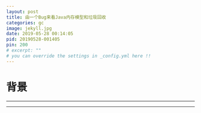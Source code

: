 ```yaml
---
layout: post
title: 由一个Bug来看Java内存模型和垃圾回收
categories: gc
image: jekyll.jpg
date: 2019-05-28 00:14:05
pid: 20190528-001405
pin: 200
# excerpt: ""
# you can override the settings in _config.yml here !!
---
```

# 背景
---

---
